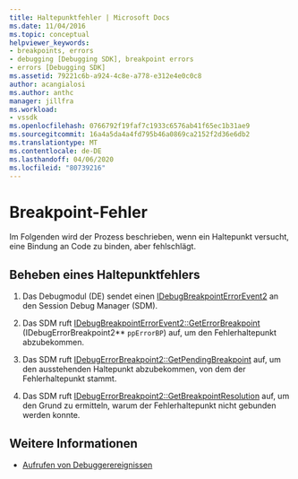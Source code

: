 ```yaml
---
title: Haltepunktfehler | Microsoft Docs
ms.date: 11/04/2016
ms.topic: conceptual
helpviewer_keywords:
- breakpoints, errors
- debugging [Debugging SDK], breakpoint errors
- errors [Debugging SDK]
ms.assetid: 79221c6b-a924-4c8e-a778-e312e4e0c0c8
author: acangialosi
ms.author: anthc
manager: jillfra
ms.workload:
- vssdk
ms.openlocfilehash: 0766792f19faf7c1933c6576ab41f65ec1b31ae9
ms.sourcegitcommit: 16a4a5da4a4fd795b46a0869ca2152f2d36e6db2
ms.translationtype: MT
ms.contentlocale: de-DE
ms.lasthandoff: 04/06/2020
ms.locfileid: "80739216"
---
```

# <a name="breakpoint-errors"></a>Breakpoint-Fehler
Im Folgenden wird der Prozess beschrieben, wenn ein Haltepunkt versucht, eine Bindung an Code zu binden, aber fehlschlägt.

## <a name="troubleshoot-a-breakpoint-error"></a>Beheben eines Haltepunktfehlers

1. Das Debugmodul (DE) sendet einen [IDebugBreakpointErrorEvent2](../../extensibility/debugger/reference/idebugbreakpointerrorevent2.md) an den Session Debug Manager (SDM).

2. Das SDM ruft [IDebugBreakpointErrorEvent2::GetErrorBreakpoint](../../extensibility/debugger/reference/idebugbreakpointerrorevent2-geterrorbreakpoint.md) (IDebugErrorBreakpoint2** `ppErrorBP`) auf, um den Fehlerhaltepunkt abzubekommen.

3. Das SDM ruft [IDebugErrorBreakpoint2::GetPendingBreakpoint](../../extensibility/debugger/reference/idebugerrorbreakpoint2-getpendingbreakpoint.md) auf, um den ausstehenden Haltepunkt abzubekommen, von dem der Fehlerhaltepunkt stammt.

4. Das SDM ruft [IDebugErrorBreakpoint2::GetBreakpointResolution](../../extensibility/debugger/reference/idebugerrorbreakpoint2-getbreakpointresolution.md) auf, um den Grund zu ermitteln, warum der Fehlerhaltepunkt nicht gebunden werden konnte.

## <a name="see-also"></a>Weitere Informationen
- [Aufrufen von Debuggerereignissen](../../extensibility/debugger/calling-debugger-events.md)
